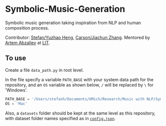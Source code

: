 # Symbolic-Music-Generation
Symbolic music generation taking inspiration from NLP and human composition process. 

Contributor: [Stefan/Yuzhao Heng](https://stefanheng.github.io), [Carson/Jiachun Zhang](https://github.com/SonyaInSiberia).
Mentored by [Artem Abzaliev](http://artem.site44.com) 
at [LIT](https://lit.eecs.umich.edu/people.html).


## To use 

Create a file `data_path.py` in root level. 

In the file specify a variable `PATH_BASE` with 
your system data path for the repository, and 
an `OS` variable 
as shown below, `/` will be replaced by `\` for 'Windows'.  
```python
PATH_BASE = '/Users/stefanh/Documents/UMich/Research/Music with NLP/Symbolic_Music_Generation'
OS = 'Mac'
``` 


Also, a `datasets` folder should be kept at the same level as 
this repository, with dataset folder names specified as 
in [`config.json`](https://github.com/StefanHeng/Symbolic-Music-Generation/blob/master/config.json).

